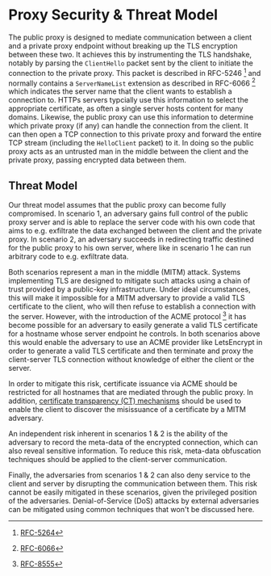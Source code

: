 # Proxy Security & Threat Model

The public proxy is designed to mediate communication between a client and a private proxy endpoint without breaking up the TLS encryption between these two. It achieves this by instrumenting the TLS handshake, notably by parsing the `ClientHello` packet sent by the client to initiate the connection to the private proxy. This packet is described in RFC-5246 [^1] and normally contains a `ServerNameList` extension as described in RFC-6066 [^2] which indicates the server name that the client wants to establish a connection to. HTTPs servers typcially use this information to select the appropriate certificate, as often a single server hosts content for many domains. Likewise, the public proxy can use this information to determine which private proxy (if any) can handle the connection from the client. It can then open a TCP connection to this private proxy and forward the entire TCP stream (including the `HelloClient` packet) to it. In doing so the public proxy acts as an untrusted man in the middle between the client and the private proxy, passing encrypted data between them.

## Threat Model

Our threat model assumes that the public proxy can become fully compromised. In scenario 1, an adversary gains full control of the public proxy server and is able to replace the server code with his own code that aims to e.g. exfiltrate the data exchanged between the client and the private proxy. In scenario 2, an adversary succeeds in redirecting traffic destined for the public proxy to his own server, where like in scenario 1 he can run arbitrary code to e.g. exfiltrate data.

Both scenarios represent a man in the middle (MITM) attack. Systems implementing TLS are designed to mitigate such attacks using a chain of trust provided by a public-key infrastructure. Under ideal circumstances, this will make it impossible for a MITM adversary to provide a valid TLS certificate to the client, who will then refuse to establish a connection with the server. However, with the introduction of the ACME protocol [^3] it has become possible for an adversary to easily generate a valid TLS certificate for a hostname whose server endpoint he controls. In both scenarios above this would enable the adversary to use an ACME provider like LetsEncrypt in order to generate a valid TLS certificate and then terminate and proxy the client-server TLS connection without knowledge of either the client or the server.

In order to mitigate this risk, certificate issuance via ACME should be restricted for all hostnames that are mediated through the public proxy. In addition, [certificate transparency (CT) mechanisms](https://developer.mozilla.org/en-US/docs/Web/Security/Certificate_Transparency) should be used to enable the client to discover the misissuance of a certificate by a MITM adversary.

An independent risk inherent in scenarios 1 & 2 is the ability of the adversary to record the meta-data of the encrypted connection, which can also reveal sensitive information. To reduce this risk, meta-data obfuscation techniques should be applied to the client-server communication.

Finally, the adversaries from scenarios 1 & 2 can also deny service to the client and server by disrupting the communication between them. This risk cannot be easily mitigated in these scenarios, given the privileged position of the adversaries. Denial-of-Service (DoS) attacks by external adversaries can be mitigated using common techniques that won't be discussed here.

[^1]: [RFC-5264](https://datatracker.ietf.org/doc/html/rfc5246)
[^2]: [RFC-6066](https://datatracker.ietf.org/doc/html/rfc6066#section-3)
[^3]: [RFC-8555](https://datatracker.ietf.org/doc/html/rfc8555)
